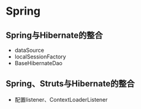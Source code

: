 # Spring

## Spring与Hibernate的整合

- dataSource
- localSessionFactory
- BaseHibernateDao

## Spring、Struts与Hibernate的整合

- 配置listener、ContextLoaderListener